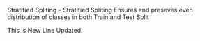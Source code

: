 Stratified Spliting - 
    Stratified Spliting Ensures and preseves even distribution of classes in both Train and Test Split



This is New Line Updated.